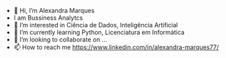 - 👋 Hi, I’m Alexandra Marques
- I am Bussiness Analytcs
- 👀 I’m interested in Ciência de Dados, Inteligência Artificial
- 🌱 I’m currently learning Python, Licenciatura em Informática
- 💞️ I’m looking to collaborate on ...
- 📫 How to reach me https://www.linkedin.com/in/alexandra-marques77/

<!---
aemarque/aemarque is a ✨ special ✨ repository because its `README.md` (this file) appears on your GitHub profile.
You can click the Preview link to take a look at your changes.
--->

